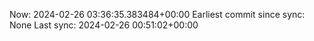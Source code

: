 Now: 2024-02-26 03:36:35.383484+00:00 Earliest commit since sync: None Last sync: 2024-02-26 00:51:02+00:00
